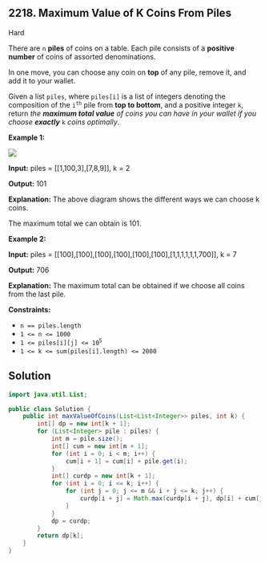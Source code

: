 ## 2218\. Maximum Value of K Coins From Piles

Hard

There are `n` **piles** of coins on a table. Each pile consists of a **positive number** of coins of assorted denominations.

In one move, you can choose any coin on **top** of any pile, remove it, and add it to your wallet.

Given a list `piles`, where `piles[i]` is a list of integers denoting the composition of the <code>i<sup>th</sup></code> pile from **top to bottom**, and a positive integer `k`, return _the **maximum total value** of coins you can have in your wallet if you choose **exactly**_ `k` _coins optimally_.

**Example 1:**

![](https://assets.leetcode.com/uploads/2019/11/09/e1.png)

**Input:** piles = \[\[1,100,3],[7,8,9]], k = 2

**Output:** 101

**Explanation:** The above diagram shows the different ways we can choose k coins. 

The maximum total we can obtain is 101.

**Example 2:**

**Input:** piles = \[\[100],[100],[100],[100],[100],[100],[1,1,1,1,1,1,700]], k = 7

**Output:** 706

**Explanation:** The maximum total can be obtained if we choose all coins from the last pile.

**Constraints:**

*   `n == piles.length`
*   `1 <= n <= 1000`
*   <code>1 <= piles[i][j] <= 10<sup>5</sup></code>
*   `1 <= k <= sum(piles[i].length) <= 2000`

## Solution

```java
import java.util.List;

public class Solution {
    public int maxValueOfCoins(List<List<Integer>> piles, int k) {
        int[] dp = new int[k + 1];
        for (List<Integer> pile : piles) {
            int m = pile.size();
            int[] cum = new int[m + 1];
            for (int i = 0; i < m; i++) {
                cum[i + 1] = cum[i] + pile.get(i);
            }
            int[] curdp = new int[k + 1];
            for (int i = 0; i <= k; i++) {
                for (int j = 0; j <= m && i + j <= k; j++) {
                    curdp[i + j] = Math.max(curdp[i + j], dp[i] + cum[j]);
                }
            }
            dp = curdp;
        }
        return dp[k];
    }
}
```